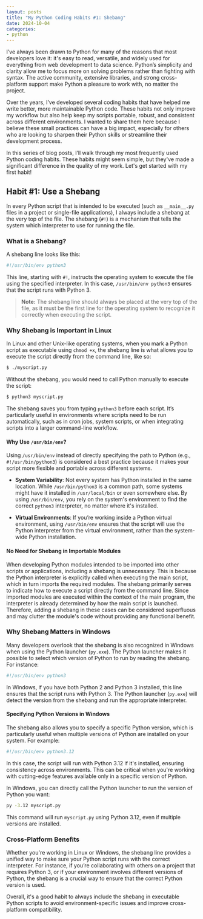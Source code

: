 ```yaml
---
layout: posts
title: "My Python Coding Habits #1: Shebang"
date: 2024-10-04
categories: 
- python
---
```


I’ve always been drawn to Python for many of the reasons that most developers love it: it's easy to read, versatile, and widely used for everything from web development to data science. Python’s simplicity and clarity allow me to focus more on solving problems rather than fighting with syntax. The active community, extensive libraries, and strong cross-platform support make Python a pleasure to work with, no matter the project.

Over the years, I’ve developed several coding habits that have helped me write better, more maintainable Python code. These habits not only improve my workflow but also help keep my scripts portable, robust, and consistent across different environments. I wanted to share them here because I believe these small practices can have a big impact, especially for others who are looking to sharpen their Python skills or streamline their development process.

In this series of blog posts, I’ll walk through my most frequently used Python coding habits. These habits might seem simple, but they've made a significant difference in the quality of my work. Let's get started with my first habit!

## Habit #1: Use a Shebang

In every Python script that is intended to be executed (such as `__main__.py` files in a project or single-file applications), I always include a shebang at the very top of the file. The shebang (`#!`) is a mechanism that tells the system which interpreter to use for running the file. 

### What is a Shebang?

A shebang line looks like this:

```python
#!/usr/bin/env python3
```

This line, starting with `#!`, instructs the operating system to execute the file using the specified interpreter. In this case, `/usr/bin/env python3` ensures that the script runs with Python 3.

> **Note:** The shebang line should always be placed at the very top of the file, as it must be the first line for the operating system to recognize it correctly when executing the script.

### Why Shebang is Important in Linux

In Linux and other Unix-like operating systems, when you mark a Python script as executable using `chmod +x`, the shebang line is what allows you to execute the script directly from the command line, like so:

```bash
$ ./myscript.py
```

Without the shebang, you would need to call Python manually to execute the script:

```bash
$ python3 myscript.py
```

The shebang saves you from typing `python3` before each script. It’s particularly useful in environments where scripts need to be run automatically, such as in cron jobs, system scripts, or when integrating scripts into a larger command-line workflow.

#### Why Use `/usr/bin/env`?

Using `/usr/bin/env` instead of directly specifying the path to Python (e.g., `#!/usr/bin/python3`) is considered a best practice because it makes your script more flexible and portable across different systems.

- **System Variability**: Not every system has Python installed in the same location. While `/usr/bin/python3` is a common path, some systems might have it installed in `/usr/local/bin` or even somewhere else. By using `/usr/bin/env`, you rely on the system's environment to find the correct `python3` interpreter, no matter where it's installed.

- **Virtual Environments**: If you’re working inside a Python virtual environment, using `/usr/bin/env` ensures that the script will use the Python interpreter from the virtual environment, rather than the system-wide Python installation.

#### No Need for Shebang in Importable Modules

When developing Python modules intended to be imported into other scripts or applications, including a shebang is unnecessary. This is because the Python interpreter is explicitly called when executing the main script, which in turn imports the required modules. The shebang primarily serves to indicate how to execute a script directly from the command line. Since imported modules are executed within the context of the main program, the interpreter is already determined by how the main script is launched. Therefore, adding a shebang in these cases can be considered superfluous and may clutter the module's code without providing any functional benefit.

### Why Shebang Matters in Windows

Many developers overlook that the shebang is also recognized in Windows when using the Python launcher (`py.exe`). The Python launcher makes it possible to select which version of Python to run by reading the shebang. For instance:

```python
#!/usr/bin/env python3
```

In Windows, if you have both Python 2 and Python 3 installed, this line ensures that the script runs with Python 3. The Python launcher (`py.exe`) will detect the version from the shebang and run the appropriate interpreter.

#### Specifying Python Versions in Windows

The shebang also allows you to specify a specific Python version, which is particularly useful when multiple versions of Python are installed on your system. For example:

```python
#!/usr/bin/env python3.12
```

In this case, the script will run with Python 3.12 if it's installed, ensuring consistency across environments. This can be critical when you're working with cutting-edge features available only in a specific version of Python.

In Windows, you can directly call the Python launcher to run the version of Python you want:

```cmd
py -3.12 myscript.py
```

This command will run `myscript.py` using Python 3.12, even if multiple versions are installed.

### Cross-Platform Benefits

Whether you're working in Linux or Windows, the shebang line provides a unified way to make sure your Python script runs with the correct interpreter. For instance, if you’re collaborating with others on a project that requires Python 3, or if your environment involves different versions of Python, the shebang is a crucial way to ensure that the correct Python version is used.

Overall, it's a good habit to always include the shebang in executable Python scripts to avoid environment-specific issues and improve cross-platform compatibility.
